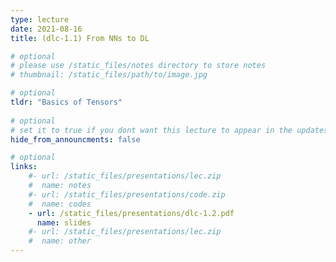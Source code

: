 ```yaml
---
type: lecture
date: 2021-08-16
title: (dlc-1.1) From NNs to DL

# optional
# please use /static_files/notes directory to store notes
# thumbnail: /static_files/path/to/image.jpg

# optional
tldr: "Basics of Tensors"
  
# optional
# set it to true if you dont want this lecture to appear in the updates section
hide_from_announcments: false

# optional
links: 
    #- url: /static_files/presentations/lec.zip
    #  name: notes
    #- url: /static_files/presentations/code.zip
    #  name: codes
    - url: /static_files/presentations/dlc-1.2.pdf
      name: slides
    #- url: /static_files/presentations/lec.zip
    #  name: other
---
```


